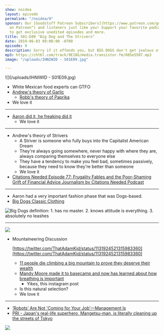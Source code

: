 ```yaml
---
show: noidea
layout: episode
permalink: "/noidea/9"
sponsor: Our [Goodstuff Patreon Subscribers](https://www.patreon.com/goodstuff "Goodstuff
  on Patreon") and listeners just like you! Support your favorite podcasts directly
  to get exclusive unedited episodes and more.
title: S01:E09 "Big Dog and The Strivers"
date: 2019-06-03 09:00:00 -0700
episode: 9
description: Sorry if it offends you, but BIG DOGS don't get jealous of others' success!
mp3: https://chtbl.com/track/9E18G/media.transistor.fm/085e5507.mp3
image: "/uploads/IHNIWID - S01E09.jpg"

---
```

![](/uploads/IHNIWID - S01E09.jpg)

* White Mexican food experts can GTFO
* [Andrew's theory of Garlic](https://twitter.com/ahuster/status/1134867720762286082)
  * [Robb's theory of Paprika](https://twitter.com/rmlewisuk/status/1134876293571448837)
* We love it

***

* [Aaron did it, he freaking did it](https://www.facebook.com/aaronlmgoodwin/posts/10156747650934051)
  * We love it

***

* Andrew's theory of Strivers
  * A Striver is someone who fully buys into the Capitalist American Dream
  * They're always going somewhere, never happy with where they are, always comparing themselves to everyone else
  * They have a tendency to make you feel bad, sometimes passively, because they need to know they're better than someone
  * We love it
* [Citations Needed Episode 77: Frugality Fables and the Poor-Shaming Grift of Financial Advice Journalism by Citations Needed Podcast](https://soundcloud.com/citationsneeded/episode-77-frugality-fables-and-the-poor-shaming-grift-of-financial-advice-journalism)

***

* Aaron had a very important fashion phase that was Dogs-based.
* [Big Dogs Classic Clothing](https://www.bigdogs.com/c/tees_classic)

![Big Dogs definition: 1. has no master. 2. knows attitude is everything. 3. absolutely no leashes](/uploads/1101-0766-100_1.jpg "Big Dogs definition")

***

![](/uploads/la-1559058411-yms6a2zpv3-snap-image.jpeg)

* Mountaineering Discussion

  [https://twitter.com/ThatAdamKid/status/1131924521315983360](https://twitter.com/ThatAdamKid/status/1131924521315983360)
  * [11 people die climbing a big mountain to prove they deserve their wealth](https://www.latimes.com/world/la-fg-everest-deaths-crowding-nepal-mountain-climbing-20190528-story.html)
  * [Mandy Moore made it to basecamp and now has learned about how breathing is important](https://people.com/health/mandy-moore-mt-everest-base-camp-death-toll-rises/)
    * Yikes, this instagram post
  * Is this natural selection?
  * We love it

***

* [‘Robots’ Are Not 'Coming for Your Job'—Management Is](https://gizmodo.com/robots-are-not-coming-for-your-job-management-is-1835127820)
* [PRI - Japan's real-life superhero, Mangetsu-man, is literally cleaning up the streets of Tokyo](https://www.pri.org/stories/2014-09-08/japans-real-life-superhero-mangetsu-man-literally-cleaning-streets-tokyo)

![](/uploads/mangetsu2.jpg)